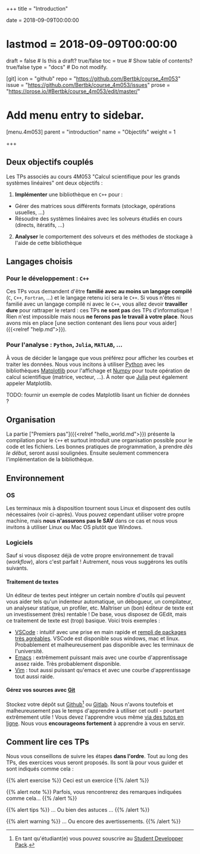 +++
title = "Introduction"

date = 2018-09-09T00:00:00
# lastmod = 2018-09-09T00:00:00

draft = false  # Is this a draft? true/false
toc = true  # Show table of contents? true/false
type = "docs"  # Do not modify.

[git]
  icon = "github"
  repo = "https://github.com/Bertbk/course_4m053"
  issue = "https://github.com/Bertbk/course_4m053/issues"
  prose = "https://prose.io/#Bertbk/course_4m053/edit/master/"


# Add menu entry to sidebar.
[menu.4m053]
  parent = "introduction"
  name = "Objectifs"
  weight = 1


+++

## Deux objectifs couplés

Les TPs associés au cours 4M053 "Calcul scientifique pour les grands systèmes linéaires" ont deux objectifs :

1. **Implémenter** une bibliothèque en `C++` pour :
  - Gérer des matrices sous différents formats (stockage, opérations usuelles, ...)
  - Résoudre des systèmes linéaires avec les solveurs étudiés en cours (directs, itératifs, ...)
2. **Analyser** le comportement des solveurs et des méthodes de stockage à l'aide de cette bibliothèque

## Langages choisis

### Pour le développement : `C++`

Ces TPs vous demandent d'être **familié avec au moins un langage compilé** (`C`, `C++`, `Fortran`, ...) et le langage retenu ici sera le `C++`. Si vous n'êtes ni familié avec un langage compilé ni avec le `C++`, vous allez devoir **travailler dure** pour rattraper le retard : ces TPs **ne sont pas** des TPs d'informatique ! Rien n'est impossible mais nous **ne ferons pas le travail à votre place**. Nous avons mis en place [une section contenant des liens pour vous aider]({{<relref "help.md">}}).

### Pour l'analyse : `Python`, `Julia`, `MATLAB`, ...

À vous de décider le langage que vous préférez pour afficher les courbes et traiter les données. Nous vous incitons à utiliser [Python](https://www.python.org/) avec les bibliothèques [Matplotlib](https://matplotlib.org/) pour l'affichage et [Numpy](https://www.numpy.org/) pour toute opération de calcul scientifique (matrice, vecteur, ...). À noter que [Julia](https://julialang.org) peut également appeler Matplotlib.

TODO: fournir un exemple de codes Matplotlib lisant un fichier de données ?

## Organisation

La partie ["Premiers pas"]({{<relref "hello_world.md">}}) présente la compilation pour le `C++` et surtout introduit une organisation possible pour le code et les fichiers. Les bonnes pratiques de programmation, à prendre *dès le début*, seront aussi soulignées. Ensuite seulement commencera l'implémentation de la bibliothèque.

## Environnement

### OS

Les terminaux mis à disposition tournent sous Linux et disposent des outils nécessaires (voir ci-après). Vous pouvez cependant utiliser votre propre machine, mais **nous n'assurons pas le SAV** dans ce cas et nous vous invitons à utiliser Linux ou Mac OS plutôt que Windows.

### Logiciels

Sauf si vous disposez déjà de votre propre environnement de travail (*workflow*), alors c'est parfait ! Autrement, nous vous suggérons les outils suivants. 

#### Traitement de textes

Un éditeur de textes peut intégrer un certain nombre d'outils qui peuvent vous aider tels qu'un indenteur automatique, un débogueur, un compilateur, un analyseur statique, un profiler, etc. Maîtriser un (bon) éditeur de texte est un investissement (très) rentable ! De base, vous disposez de GEdit, mais ce traitement de texte est (trop) basique. Voici trois exemples :

- [VSCode](https://code.visualstudio.com/) : intuitif avec une prise en main rapide et [rempli de packages très agréables](https://ljll.math.upmc.fr/infomath/tools/vscode). VSCode est disponible sous windows, mac et linux. Probablement et malheureusement pas disponible avec les terminaux de l'université.
- [Emacs](https://www.gnu.org/software/emacs/) : extrêmement puissant mais avec une courbe d'apprentissage assez raide. Très probablement disponible. 
- [Vim](https://www.vim.org/) : tout aussi puissant qu'emacs et avec une courbe d'apprentissage tout aussi raide.

#### Gérez vos sources avec [Git](https://git-scm.com/)

Stockez votre dépôt sut [Github](https://github.com)[^1] ou [Gitlab](https://gitlab.com). Nous n'avons toutefois et malheureusement pas le temps d'apprendre à utiliser cet outil - pourtant extrêmement utile ! Vous devez l'apprendre vous même [via des tutos en ligne](https://ljll.math.upmc.fr/infomath/tools/git). Nous vous **encourageons fortement** à apprendre à vous en servir.


[^1]: En tant qu'étudiant(e) vous pouvez souscrire au [Student Developper Pack](https://education.github.com/pack).


## Comment lire ces TPs

Nous vous conseillons de suivre les étapes **dans l'ordre**. Tout au long des TPs, des exercices vous seront proposés. Ils sont là pour vous guider et sont indiqués comme cela :

{{% alert exercise %}}
Ceci est un exercice
{{% /alert %}}

{{% alert note %}}
Parfois, vous rencontrerez des remarques indiquées comme cela...
{{% /alert %}}

{{% alert tips %}}
... Ou bien des astuces ...
{{% /alert %}}

{{% alert warning %}}
... Ou encore des avertissements.
{{% /alert %}}

